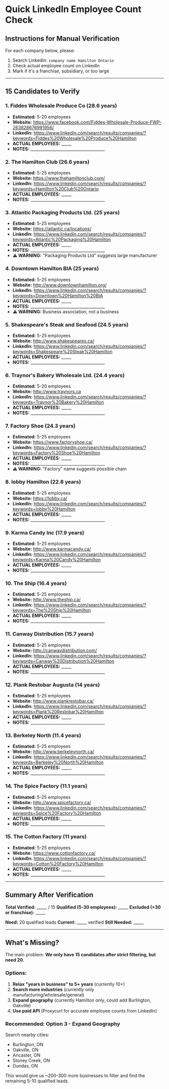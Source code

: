 # Quick LinkedIn Employee Count Check

## Instructions for Manual Verification

For each company below, please:
1. Search LinkedIn: `company name Hamilton Ontario`
2. Check actual employee count on LinkedIn
3. Mark if it's a franchise, subsidiary, or too large

---

## 15 Candidates to Verify

### 1. Fiddes Wholesale Produce Co (28.6 years)
- **Estimated:** 5-20 employees
- **Website:** https://www.facebook.com/Fiddes-Wholesale-Produce-FWP-263828676991956/
- **LinkedIn:** https://www.linkedin.com/search/results/companies/?keywords=Fiddes%20Wholesale%20Produce%20Hamilton
- **ACTUAL EMPLOYEES:** _____
- **NOTES:** _____________________________________

### 2. The Hamilton Club (26.6 years)
- **Estimated:** 5-25 employees
- **Website:** https://www.thehamiltonclub.com/
- **LinkedIn:** https://www.linkedin.com/search/results/companies/?keywords=Hamilton%20Club%20Ontario
- **ACTUAL EMPLOYEES:** _____
- **NOTES:** _____________________________________

### 3. Atlantic Packaging Products Ltd. (25 years)
- **Estimated:** 5-25 employees
- **Website:** https://atlantic.ca/locations/
- **LinkedIn:** https://www.linkedin.com/search/results/companies/?keywords=Atlantic%20Packaging%20Hamilton
- **ACTUAL EMPLOYEES:** _____
- **NOTES:** _____________________________________
- **⚠️ WARNING:** "Packaging Products Ltd" suggests large manufacturer

###  4. Downtown Hamilton BIA (25 years)
- **Estimated:** 5-25 employees
- **Website:** http://www.downtownhamilton.org/
- **LinkedIn:** https://www.linkedin.com/search/results/companies/?keywords=Downtown%20Hamilton%20BIA
- **ACTUAL EMPLOYEES:** _____
- **NOTES:** _____________________________________
- **⚠️ WARNING:** Business association, not a business

### 5. Shakespeare's Steak and Seafood (24.5 years)
- **Estimated:** 5-25 employees
- **Website:** http://www.shakespeares.ca/
- **LinkedIn:** https://www.linkedin.com/search/results/companies/?keywords=Shakespeare%20Steak%20Hamilton
- **ACTUAL EMPLOYEES:** _____
- **NOTES:** _____________________________________

### 6. Traynor's Bakery Wholesale Ltd. (24.4 years)
- **Estimated:** 5-20 employees
- **Website:** http://www.traynors.ca
- **LinkedIn:** https://www.linkedin.com/search/results/companies/?keywords=Traynor%20Bakery%20Hamilton
- **ACTUAL EMPLOYEES:** _____
- **NOTES:** _____________________________________

### 7. Factory Shoe (24.3 years)
- **Estimated:** 5-25 employees
- **Website:** https://www.factoryshoe.ca/
- **LinkedIn:** https://www.linkedin.com/search/results/companies/?keywords=Factory%20Shoe%20Hamilton
- **ACTUAL EMPLOYEES:** _____
- **NOTES:** _____________________________________
- **⚠️ WARNING:** "Factory" name suggests possible chain

### 8. lobby Hamilton (22.8 years)
- **Estimated:** 5-25 employees
- **Website:** https://lobby.ca/
- **LinkedIn:** https://www.linkedin.com/search/results/companies/?keywords=lobby%20Hamilton
- **ACTUAL EMPLOYEES:** _____
- **NOTES:** _____________________________________

### 9. Karma Candy Inc (17.9 years)
- **Estimated:** 5-25 employees
- **Website:** http://www.karmacandy.ca/
- **LinkedIn:** https://www.linkedin.com/search/results/companies/?keywords=Karma%20Candy%20Hamilton
- **ACTUAL EMPLOYEES:** _____
- **NOTES:** _____________________________________

### 10. The Ship (16.4 years)
- **Estimated:** 5-25 employees
- **Website:** http://www.theship.ca/
- **LinkedIn:** https://www.linkedin.com/search/results/companies/?keywords=The%20Ship%20Hamilton
- **ACTUAL EMPLOYEES:** _____
- **NOTES:** _____________________________________

### 11. Canway Distribution (15.7 years)
- **Estimated:** 5-25 employees
- **Website:** http://canwaydistribution.com/
- **LinkedIn:** https://www.linkedin.com/search/results/companies/?keywords=Canway%20Distribution%20Hamilton
- **ACTUAL EMPLOYEES:** _____
- **NOTES:** _____________________________________

### 12. Plank Restobar Augusta (14 years)
- **Estimated:** 5-25 employees
- **Website:** http://www.plankrestobar.ca/
- **LinkedIn:** https://www.linkedin.com/search/results/companies/?keywords=Plank%20Restobar%20Hamilton
- **ACTUAL EMPLOYEES:** _____
- **NOTES:** _____________________________________

### 13. Berkeley North (11.4 years)
- **Estimated:** 5-25 employees
- **Website:** http://www.berkeleynorth.ca/
- **LinkedIn:** https://www.linkedin.com/search/results/companies/?keywords=Berkeley%20North%20Hamilton
- **ACTUAL EMPLOYEES:** _____
- **NOTES:** _____________________________________

### 14. The Spice Factory (11.1 years)
- **Estimated:** 5-25 employees
- **Website:** http://www.spicefactory.ca/
- **LinkedIn:** https://www.linkedin.com/search/results/companies/?keywords=Spice%20Factory%20Hamilton
- **ACTUAL EMPLOYEES:** _____
- **NOTES:** _____________________________________

### 15. The Cotton Factory (11 years)
- **Estimated:** 5-25 employees
- **Website:** https://www.cottonfactory.ca/
- **LinkedIn:** https://www.linkedin.com/search/results/companies/?keywords=Cotton%20Factory%20Hamilton
- **ACTUAL EMPLOYEES:** _____
- **NOTES:** _____________________________________

---

## Summary After Verification

**Total Verified:** _____ / 15
**Qualified (5-30 employees):** _____
**Excluded (>30 or franchise):** _____

**Need:** 20 qualified leads
**Current:** _____ verified
**Still Needed:** _____

---

## What's Missing?

The main problem: **We only have 15 candidates after strict filtering, but need 20.**

### Options:

1. **Relax "years in business" to 5+ years** (currently 10+)
2. **Search more industries** (currently only manufacturing/wholesale/general)
3. **Expand geography** (currently Hamilton only, could add Burlington, Oakville)
4. **Use paid API** (Proxycurl for accurate employee counts from LinkedIn)

### Recommended: Option 3 - Expand Geography

Search nearby cities:
- Burlington, ON
- Oakville, ON
- Ancaster, ON
- Stoney Creek, ON
- Dundas, ON

This would give us ~200-300 more businesses to filter and find the remaining 5-10 qualified leads.
